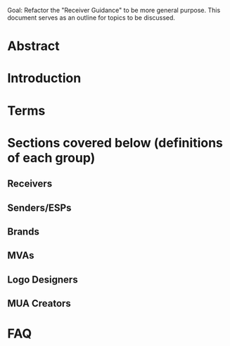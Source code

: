 Goal: Refactor the "Receiver Guidance" to be more general purpose.  This document serves as an outline for topics to be discussed.


# Abstract
# Introduction
# Terms
# Sections covered below (definitions of each group)
## Receivers
## Senders/ESPs
## Brands
## MVAs
## Logo Designers
## MUA Creators
# FAQ

